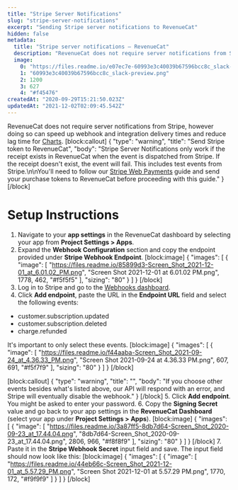 ```yaml
---
title: "Stripe Server Notifications"
slug: "stripe-server-notifications"
excerpt: "Sending Stripe server notifications to RevenueCat"
hidden: false
metadata: 
  title: "Stripe server notifications – RevenueCat"
  description: "RevenueCat does not require server notifications from Stripe, however doing so can speed up webhook and integration delivery times and reduce lag time for Charts."
  image: 
    0: "https://files.readme.io/e07ec7e-60993e3c40039b67596bcc8c_slack-preview.png"
    1: "60993e3c40039b67596bcc8c_slack-preview.png"
    2: 1200
    3: 627
    4: "#f45476"
createdAt: "2020-09-29T15:21:50.023Z"
updatedAt: "2021-12-02T02:09:45.542Z"
---
```

RevenueCat does not require server notifications from Stripe, however doing so can speed up webhook and integration delivery times and reduce lag time for [Charts](doc:charts).
[block:callout]
{
  "type": "warning",
  "title": "Send Stripe token to RevenueCat",
  "body": "Stripe Server Notifications only work if the receipt exists in RevenueCat when the event is dispatched from Stripe. If the receipt doesn't exist, the event will fail. This includes test events from Stripe.\n\nYou'll need to follow our [Stripe Web Payments](doc:stripe) guide and send your purchase tokens to RevenueCat before proceeding with this guide."
}
[/block]
# Setup Instructions

1. Navigate to your **app settings** in the RevenueCat dashboard by selecting your app from **Project Settings > Apps**.
2. Expand the **Webhook Configuration** section and copy the endpoint provided under **Stripe Webhook Endpoint**.
[block:image]
{
  "images": [
    {
      "image": [
        "https://files.readme.io/85899d3-Screen_Shot_2021-12-01_at_6.01.02_PM.png",
        "Screen Shot 2021-12-01 at 6.01.02 PM.png",
        1778,
        462,
        "#f5f5f5"
      ],
      "sizing": "80"
    }
  ]
}
[/block]
3. Log in to Stripe and go to the [Webhooks dashboard](https://dashboard.stripe.com/webhooks).
4. Click **Add endpoint**, paste the URL in the **Endpoint URL** field and select the following events:
- customer.subscription.updated
- customer.subscription.deleted
- charge.refunded

It's important to only select these events.
[block:image]
{
  "images": [
    {
      "image": [
        "https://files.readme.io/f44aaba-Screen_Shot_2021-09-24_at_4.36.33_PM.png",
        "Screen Shot 2021-09-24 at 4.36.33 PM.png",
        607,
        691,
        "#f5f7f9"
      ],
      "sizing": "80"
    }
  ]
}
[/block]

[block:callout]
{
  "type": "warning",
  "title": "",
  "body": "If you choose other events besides what's listed above, our API will respond with an error, and Stripe will eventually disable the webhook."
}
[/block]
5. Click **Add endpoint**. You might be asked to enter your password.
6. Copy the **Signing Secret** value and go back to your app settings in the **RevenueCat Dashboard** (select your app under **Project Settings > Apps**).
[block:image]
{
  "images": [
    {
      "image": [
        "https://files.readme.io/3a87ff5-8db7d64-Screen_Shot_2020-09-23_at_17.44.04.png",
        "8db7d64-Screen_Shot_2020-09-23_at_17.44.04.png",
        2806,
        966,
        "#f8f8f9"
      ],
      "sizing": "80"
    }
  ]
}
[/block]
7. Paste it in the **Stripe Webhook Secret** input field and save. The input field should now look like this:
[block:image]
{
  "images": [
    {
      "image": [
        "https://files.readme.io/44eb66c-Screen_Shot_2021-12-01_at_5.57.29_PM.png",
        "Screen Shot 2021-12-01 at 5.57.29 PM.png",
        1770,
        172,
        "#f9f9f9"
      ]
    }
  ]
}
[/block]